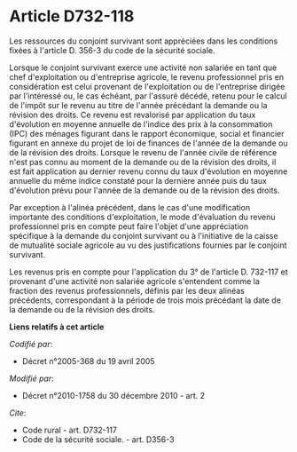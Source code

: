 # Article D732-118

Les ressources du conjoint survivant sont appréciées dans les conditions fixées à l'article D. 356-3 du code de la sécurité
sociale. 

Lorsque le conjoint survivant exerce une activité non salariée en tant que chef d'exploitation ou d'entreprise agricole, le
revenu professionnel pris en considération est celui provenant de l'exploitation ou de l'entreprise dirigée par l'intéressé
ou, le cas échéant, par l'assuré décédé, retenu pour le calcul de l'impôt sur le revenu au titre de l'année précédant la
demande ou la révision des droits. Ce revenu est revalorisé par application du taux d'évolution en moyenne annuelle de
l'indice des prix à la consommation (IPC) des ménages figurant dans le rapport économique, social et financier figurant en
annexe du projet de loi de finances de l'année de la demande ou de la révision des droits. Lorsque le revenu de l'année
civile de référence n'est pas connu au moment de la demande ou de la révision des droits, il est fait application au dernier
revenu connu du taux d'évolution en moyenne annuelle du même indice constaté pour la dernière année puis du taux d'évolution
prévu pour l'année de la demande ou de la révision des droits. 

Par exception à l'alinéa précédent, dans le cas d'une modification importante des conditions d'exploitation, le mode
d'évaluation du revenu professionnel pris en compte peut faire l'objet d'une appréciation spécifique à la demande du conjoint
survivant ou à l'initiative de la caisse de mutualité sociale agricole au vu des justifications fournies par le conjoint
survivant. 

Les revenus pris en compte pour l'application du 3° de l'article D. 732-117 et provenant d'une activité non salariée agricole
s'entendent comme la fraction des revenus professionnels, définis par les deux alinéas précédents, correspondant à la période
de trois mois précédant la date de la demande ou de la révision des droits.

**Liens relatifs à cet article**

_Codifié par_:

  - Décret n°2005-368 du 19 avril 2005

_Modifié par_:

  - Décret n°2010-1758 du 30 décembre 2010 - art. 2

_Cite_:

  - Code rural - art. D732-117
  - Code de la sécurité sociale. - art. D356-3
